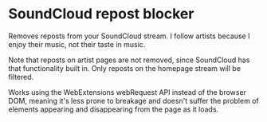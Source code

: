 # SoundCloud repost blocker

Removes reposts from your SoundCloud stream. I follow artists because I
enjoy their music, not their taste in music.

Note that reposts on artist pages are not removed, since SoundCloud
has that functionality built in. Only reposts on the homepage stream
will be filtered.

Works using the WebExtensions webRequest API instead of the browser DOM,
meaning it's less prone to breakage and doesn't suffer the problem of
elements appearing and disappearing from the page as it loads.
